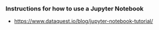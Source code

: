 ### Instructions for how to use a Jupyter Notebook
* https://www.dataquest.io/blog/jupyter-notebook-tutorial/
